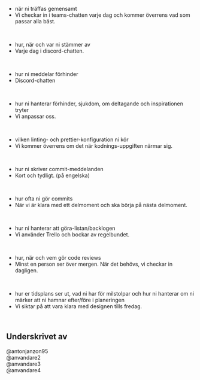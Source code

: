 * när ni träffas gemensamt
* Vi checkar in i teams-chatten varje dag och kommer överrens vad som passar alla bäst.
<br>

* hur, när och var ni stämmer av
* Varje dag i discord-chatten.
<br>

* hur ni meddelar förhinder
* Discord-chatten
<br>

* hur ni hanterar förhinder, sjukdom, om deltagande och inspirationen tryter
* Vi anpassar oss.
<br>

* vilken linting- och prettier-konfiguration ni kör
* Vi kommer överrens om det när kodnings-uppgiften närmar sig.
<br>

* hur ni skriver commit-meddelanden
* Kort och tydligt. (på engelska)
<br>

* hur ofta ni gör commits
* När vi är klara med ett delmoment och ska börja på nästa delmoment.
<br>

* hur ni hanterar att göra-listan/backlogen
* Vi använder Trello och bockar av regelbundet.
<br>

* hur, när och vem gör code reviews
* Minst en person ser över mergen. När det behövs, vi checkar in dagligen.
<br>

* hur er tidsplans ser ut, vad ni har för milstolpar och hur ni hanterar om ni märker att ni hamnar efter/före i planeringen
* Vi siktar på att vara klara med designen tills fredag.
<br>

## Underskrivet av
@antonjanzon95 <br>
@anvandare2 <br>
@anvandare3 <br>
@anvandare4 <br>
